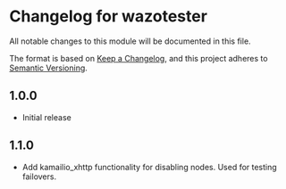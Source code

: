 # Changelog for wazotester

All notable changes to this module will be documented in this file.

The format is based on [Keep a Changelog](https://keepachangelog.com/en/1.0.0/),
and this project adheres to [Semantic Versioning](https://semver.org/spec/v2.0.0.html).

## 1.0.0
- Initial release

## 1.1.0
- Add kamailio_xhttp functionality for disabling nodes. Used for testing failovers.
